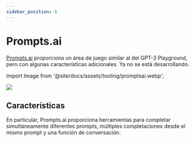 ```yaml
---
sidebar_position: 8
---
```


# Prompts.ai

[Prompts.ai](https://prompts.ai/) proporciona un área de juego similar al del GPT-3 Playground, pero con algunas características adicionales. Ya no se está desarrollando.

import Image from '@site/docs/assets/tooling/promptsai.webp';

<div style={{textAlign: 'center'}}>
  <img src={Image} style={{width: "750px"}}/>
</div>

## Características

En particular, Prompts.ai proporciona herramientas para completar simultáneamente diferentes prompts, múltiples completaciones desde el mismo prompt y una función de conversación.